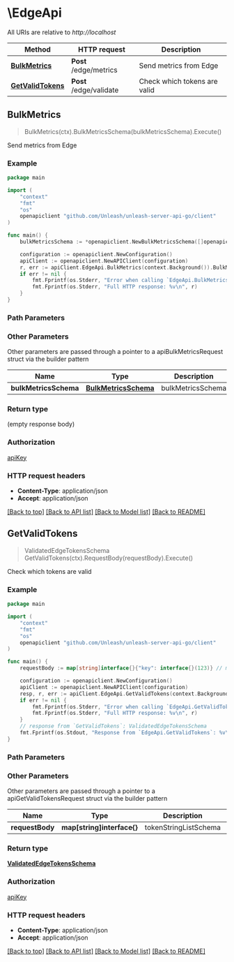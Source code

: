 # \EdgeApi

All URIs are relative to *http://localhost*

Method | HTTP request | Description
------------- | ------------- | -------------
[**BulkMetrics**](EdgeApi.md#BulkMetrics) | **Post** /edge/metrics | Send metrics from Edge
[**GetValidTokens**](EdgeApi.md#GetValidTokens) | **Post** /edge/validate | Check which tokens are valid



## BulkMetrics

> BulkMetrics(ctx).BulkMetricsSchema(bulkMetricsSchema).Execute()

Send metrics from Edge



### Example

```go
package main

import (
    "context"
    "fmt"
    "os"
    openapiclient "github.com/Unleash/unleash-server-api-go/client"
)

func main() {
    bulkMetricsSchema := *openapiclient.NewBulkMetricsSchema([]openapiclient.BulkRegistrationSchema{*openapiclient.NewBulkRegistrationSchema("Ingress load balancer", "development", "application-name-dacb1234")}, []openapiclient.ClientMetricsEnvSchema{*openapiclient.NewClientMetricsEnvSchema("my.special.feature", "accounting", "development")}) // BulkMetricsSchema | bulkMetricsSchema

    configuration := openapiclient.NewConfiguration()
    apiClient := openapiclient.NewAPIClient(configuration)
    r, err := apiClient.EdgeApi.BulkMetrics(context.Background()).BulkMetricsSchema(bulkMetricsSchema).Execute()
    if err != nil {
        fmt.Fprintf(os.Stderr, "Error when calling `EdgeApi.BulkMetrics``: %v\n", err)
        fmt.Fprintf(os.Stderr, "Full HTTP response: %v\n", r)
    }
}
```

### Path Parameters



### Other Parameters

Other parameters are passed through a pointer to a apiBulkMetricsRequest struct via the builder pattern


Name | Type | Description  | Notes
------------- | ------------- | ------------- | -------------
 **bulkMetricsSchema** | [**BulkMetricsSchema**](BulkMetricsSchema.md) | bulkMetricsSchema | 

### Return type

 (empty response body)

### Authorization

[apiKey](../README.md#apiKey)

### HTTP request headers

- **Content-Type**: application/json
- **Accept**: application/json

[[Back to top]](#) [[Back to API list]](../README.md#documentation-for-api-endpoints)
[[Back to Model list]](../README.md#documentation-for-models)
[[Back to README]](../README.md)


## GetValidTokens

> ValidatedEdgeTokensSchema GetValidTokens(ctx).RequestBody(requestBody).Execute()

Check which tokens are valid



### Example

```go
package main

import (
    "context"
    "fmt"
    "os"
    openapiclient "github.com/Unleash/unleash-server-api-go/client"
)

func main() {
    requestBody := map[string]interface{}{"key": interface{}(123)} // map[string]interface{} | tokenStringListSchema

    configuration := openapiclient.NewConfiguration()
    apiClient := openapiclient.NewAPIClient(configuration)
    resp, r, err := apiClient.EdgeApi.GetValidTokens(context.Background()).RequestBody(requestBody).Execute()
    if err != nil {
        fmt.Fprintf(os.Stderr, "Error when calling `EdgeApi.GetValidTokens``: %v\n", err)
        fmt.Fprintf(os.Stderr, "Full HTTP response: %v\n", r)
    }
    // response from `GetValidTokens`: ValidatedEdgeTokensSchema
    fmt.Fprintf(os.Stdout, "Response from `EdgeApi.GetValidTokens`: %v\n", resp)
}
```

### Path Parameters



### Other Parameters

Other parameters are passed through a pointer to a apiGetValidTokensRequest struct via the builder pattern


Name | Type | Description  | Notes
------------- | ------------- | ------------- | -------------
 **requestBody** | **map[string]interface{}** | tokenStringListSchema | 

### Return type

[**ValidatedEdgeTokensSchema**](ValidatedEdgeTokensSchema.md)

### Authorization

[apiKey](../README.md#apiKey)

### HTTP request headers

- **Content-Type**: application/json
- **Accept**: application/json

[[Back to top]](#) [[Back to API list]](../README.md#documentation-for-api-endpoints)
[[Back to Model list]](../README.md#documentation-for-models)
[[Back to README]](../README.md)

